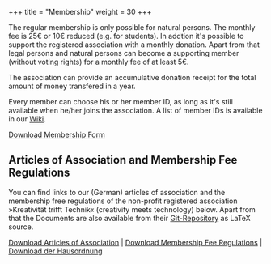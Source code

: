 +++
title = "Membership"
weight = 30
+++

The regular membership is only possible for natural persons. The monthly fee is 25€ or 10€ reduced (e.g. for students). In addtion it's possible to support the registered association with a monthly donation. Apart from that legal persons and natural persons can become a supporting member (without voting rights) for a monthly fee of at least 5€.

The association can provide an accumulative donation receipt for the total amount of money transfered in a year.

Every member can choose his or her member ID, as long as it's still available when he/her joins the association. A list of member IDs is available in our [Wiki](https://wiki.mainframe.io/public/Verein/Mitgliedschaft).

[Download Membership Form](https://www.mainframe.io/data/club/membership_form.pdf)

## Articles of Association and Membership Fee Regulations

You can find links to our (German) articles of association and the membership free regulations of the non-profit registered association »Kreativität trifft Technik« (creativity meets technology) below. Apart from that the Documents are also available from their [Git-Repository](https://github.com/ktt-ol/articles-of-association) as LaTeX source.

[Download Articles of Association](https://www.mainframe.io/data/club/articles-of-association.pdf) | [Download Membership Fee Regulations](https://www.mainframe.io/data/club/membership-fee-regulations.pdf) | [Download der Hausordnung](https://www.mainframe.io/data/club/house-rules.pdf)
